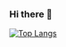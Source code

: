 ### Hi there 👋

[![Top Langs](https://github-readme-stats.vercel.app/api/top-langs/?username=poorjude&layout=compact)](https://github.com/anuraghazra/github-readme-stats)

<!--
**poorjude/poorjude** is a ✨ _special_ ✨ repository because its `README.md` (this file) appears on your GitHub profile.

Here are some ideas to get you started:

- 🔭 I’m currently working on ...
- 🌱 I’m currently learning ...
- 👯 I’m looking to collaborate on ...
- 🤔 I’m looking for help with ...
- 💬 Ask me about ...
- 📫 How to reach me: ...
- 😄 Pronouns: ...
- ⚡ Fun fact: ...
-->
